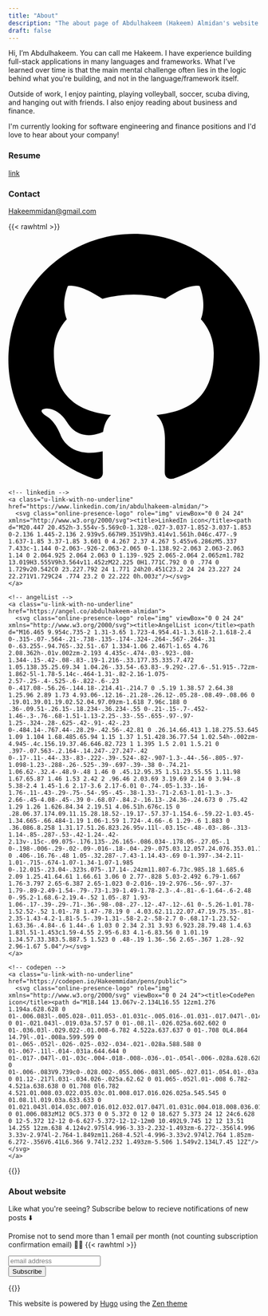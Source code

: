 ```yaml
---
title: "About"
description: "The about page of Abdulhakeem (Hakeem) Almidan's website. This page inludes online presence links, contact information, and a general of introduction of Abdulhakeem (Hakeem) Almidan"
draft: false
---
```


Hi,
I’m Abdulhakeem. You can call me Hakeem. I have experience building full-stack applications in many languages and frameworks. What I’ve learned over time is that the main mental challenge often lies in the logic behind what you're building, and not in the language/framework itself.

Outside of work, I enjoy painting, playing volleyball, soccer, scuba diving, and hanging out with friends. I also enjoy reading about business and finance.

I'm currently looking for software engineering and finance positions and I'd love to hear about your company!

### Resume
[link](https://hakeemmidan.github.io/resume/)

### Contact
Hakeemmidan@gmail.com

{{< rawhtml >}}
  <span>
    <!-- github -->
    <a class="u-link-with-no-underline" href="https://github.com/Hakeemmidan">
      <svg class="online-presence-logo" role="img" viewBox="0 0 24 24" xmlns="http://www.w3.org/2000/svg"><title>GitHub icon</title><path d="M12 .297c-6.63 0-12 5.373-12 12 0 5.303 3.438 9.8 8.205 11.385.6.113.82-.258.82-.577 0-.285-.01-1.04-.015-2.04-3.338.724-4.042-1.61-4.042-1.61C4.422 18.07 3.633 17.7 3.633 17.7c-1.087-.744.084-.729.084-.729 1.205.084 1.838 1.236 1.838 1.236 1.07 1.835 2.809 1.305 3.495.998.108-.776.417-1.305.76-1.605-2.665-.3-5.466-1.332-5.466-5.93 0-1.31.465-2.38 1.235-3.22-.135-.303-.54-1.523.105-3.176 0 0 1.005-.322 3.3 1.23.96-.267 1.98-.399 3-.405 1.02.006 2.04.138 3 .405 2.28-1.552 3.285-1.23 3.285-1.23.645 1.653.24 2.873.12 3.176.765.84 1.23 1.91 1.23 3.22 0 4.61-2.805 5.625-5.475 5.92.42.36.81 1.096.81 2.22 0 1.606-.015 2.896-.015 3.286 0 .315.21.69.825.57C20.565 22.092 24 17.592 24 12.297c0-6.627-5.373-12-12-12"/></svg>
    </a>

    <!-- linkedin -->
    <a class="u-link-with-no-underline" href="https://www.linkedin.com/in/abdulhakeem-almidan/">
      <svg class="online-presence-logo" role="img" viewBox="0 0 24 24" xmlns="http://www.w3.org/2000/svg"><title>LinkedIn icon</title><path d="M20.447 20.452h-3.554v-5.569c0-1.328-.027-3.037-1.852-3.037-1.853 0-2.136 1.445-2.136 2.939v5.667H9.351V9h3.414v1.561h.046c.477-.9 1.637-1.85 3.37-1.85 3.601 0 4.267 2.37 4.267 5.455v6.286zM5.337 7.433c-1.144 0-2.063-.926-2.063-2.065 0-1.138.92-2.063 2.063-2.063 1.14 0 2.064.925 2.064 2.063 0 1.139-.925 2.065-2.064 2.065zm1.782 13.019H3.555V9h3.564v11.452zM22.225 0H1.771C.792 0 0 .774 0 1.729v20.542C0 23.227.792 24 1.771 24h20.451C23.2 24 24 23.227 24 22.271V1.729C24 .774 23.2 0 22.222 0h.003z"/></svg>
    </a>

    <!-- angelList -->
    <a class="u-link-with-no-underline" href="https://angel.co/abdulhakeem-almidan">
      <svg class="online-presence-logo" role="img" viewBox="0 0 24 24" xmlns="http://www.w3.org/2000/svg"><title>AngelList icon</title><path d="M16.465 9.954c.735-2 1.31-3.65 1.723-4.954.41-1.3.618-2.1.618-2.4 0-.315-.07-.564-.21-.738-.135-.174-.324-.264-.567-.264-.31 0-.63.255-.94.765-.32.51-.67 1.334-1.06 2.467l-1.65 4.76 2.08.362h-.01v.002zm-2.193 4.435c-.474-.03-.923-.08-1.344-.15-.42-.08-.83-.19-1.216-.33.177.35.335.7.472 1.05.138.35.25.69.34 1.04.26-.33.54-.63.83-.9.292-.27.6-.51.915-.72zm-1.862-5l-1.78-5.14c-.464-1.31-.82-2.16-1.075-2.57-.25-.4-.525-.6-.822-.6-.23 0-.417.08-.56.26-.144.18-.214.41-.214.7 0 .5.19 1.38.57 2.64.38 1.25.96 2.89 1.73 4.93.06-.12.16-.21.28-.26.12-.05.28-.08.49-.08.06 0 .19.01.39.01.19.02.52.04.97.09zm-1.618 7.96c.188 0 .36-.09.51-.26.15-.18.234-.36.234-.55 0-.21-.15-.7-.452-1.46-.3-.76-.68-1.51-1.13-2.25-.33-.55-.655-.97-.97-1.25-.324-.28-.625-.42-.91-.42-.23 0-.484.14-.767.44-.28.29-.42.56-.42.81 0 .26.14.66.413 1.18.275.53.645 1.09 1.104 1.68.485.65.94 1.15 1.37 1.51.428.36.77.54 1.02.54h-.002zm-4.945-.4c.156.19.37.46.646.82.723 1 1.395 1.5 2.01 1.5.21 0 .397-.07.563-.2.164-.14.247-.27.247-.42 0-.17-.11-.44-.33-.83-.222-.39-.524-.82-.907-1.3-.44-.56-.805-.97-1.098-1.23-.288-.26-.525-.39-.697-.39-.38 0-.74.21-1.06.62-.32.4-.48.9-.48 1.46 0 .45.12.95.35 1.51.23.55.55 1.11.98 1.67.65.87 1.46 1.53 2.42 2 .96.46 2.03.69 3.19.69 2.14 0 3.94-.8 5.38-2.4 1.45-1.6 2.17-3.6 2.17-6.01 0-.74-.05-1.33-.16-1.76-.11-.43-.29-.75-.54-.95-.45-.38-1.33-.71-2.63-1.01-1.3-.3-2.66-.45-4.08-.45-.39 0-.68.07-.84.2-.16.13-.24.36-.24.673 0 .75.42 1.29 1.26 1.626.84.34 2.19.51 4.06.51h.676c.15 0 .28.06.37.174.09.11.15.28.18.52-.19.17-.57.37-1.154.6-.59.22-1.03.45-1.34.665-.66.484-1.19 1.06-1.59 1.724-.4.66-.6 1.29-.6 1.883 0 .36.086.8.258 1.31.17.51.26.823.26.95v.11l-.03.15c-.48-.03-.86-.313-1.14-.85-.287-.53-.42-1.24-.42-2.13v-.15c-.09.075-.176.135-.26.165-.086.034-.178.05-.27.05-.1 0-.198-.006-.29-.02-.09-.016-.18-.04-.29-.075.03.12.057.24.076.353.01.12.02.21.02.27 0 .406-.16.76-.48 1.05-.32.287-.7.43-1.14.43-.69 0-1.397-.34-2.11-1.01-.715-.674-1.07-1.34-1.07-1.985 0-.12.015-.23.04-.323s.075-.17.14-.24zm11.807-6.73c.985.18 1.685.6 2.09 1.25.41.64.61 1.66.61 3.06 0 2.77-.828 5.03-2.492 6.79-1.667 1.76-3.797 2.65-6.387 2.65-1.023 0-2.016-.19-2.976-.56-.97-.37-1.79-.89-2.49-1.54-.79-.73-1.39-1.49-1.78-2.3-.4-.81-.6-1.64-.6-2.48 0-.95.2-1.68.6-2.19.4-.52 1.05-.87 1.93-1.06-.17-.39-.29-.71-.36-.98-.08-.27-.12-.47-.12-.61 0-.5.26-1.01.78-1.52.52-.52 1.01-.78 1.47-.78.19 0 .4.03.62.11.22.07.47.19.75.35-.81-2.35-1.43-4.2-1.81-5.5-.39-1.31-.58-2.2-.58-2.7 0-.68.17-1.23.52-1.63.36-.4.84-.6 1.44-.6 1.03 0 2.34 2.31 3.93 6.923.28.79.48 1.4.63 1.83l.51-1.453c1.59-4.55 2.95-6.83 4.1-6.83.56 0 1.01.19 1.34.57.33.383.5.887.5 1.523 0 .48-.19 1.36-.56 2.65-.367 1.28-.92 2.96-1.67 5.04"/></svg>
    </a>

    <!-- codepen -->
    <a class="u-link-with-no-underline" href="https://codepen.io/Hakeemmidan/pens/public">
      <svg class="online-presence-logo" role="img" xmlns="http://www.w3.org/2000/svg" viewBox="0 0 24 24"><title>CodePen icon</title><path d="M18.144 13.067v-2.134L16.55 12zm1.276 1.194a.628.628 0 01-.006.083l-.005.028-.011.053-.01.031c-.005.016-.01.031-.017.047l-.014.03a.78.78 0 01-.021.043l-.019.03a.57.57 0 01-.08.1l-.026.025a.602.602 0 01-.036.03l-.029.022-.01.008-6.782 4.522a.637.637 0 01-.708 0L4.864 14.79l-.01-.008a.599.599 0 01-.065-.052l-.026-.025-.032-.034-.021-.028a.588.588 0 01-.067-.11l-.014-.031a.644.644 0 01-.017-.047l-.01-.03c-.004-.018-.008-.036-.01-.054l-.006-.028a.628.628 0 01-.006-.083V9.739c0-.028.002-.055.006-.083l.005-.027.011-.054.01-.03a.574.574 0 01.12-.217l.031-.034.026-.025a.62.62 0 01.065-.052l.01-.008 6.782-4.521a.638.638 0 01.708 0l6.782 4.521.01.008.03.022.035.03c.01.008.017.016.026.025a.545.545 0 01.08.1l.019.03a.633.633 0 01.021.043l.014.03c.007.016.012.032.017.047l.01.031c.004.018.008.036.01.054l.006.027a.619.619 0 01.006.083zM12 0C5.373 0 0 5.372 0 12 0 18.627 5.373 24 12 24c6.628 0 12-5.372 12-12 0-6.627-5.372-12-12-12m0 10.492L9.745 12 12 13.51 14.255 12zm.638 4.124v2.975l4.996-3.33-2.232-1.493zm-6.272-.356l4.996 3.33v-2.974l-2.764-1.849zm11.268-4.52l-4.996-3.33v2.974l2.764 1.85zm-6.272-.356V6.41L6.366 9.74l2.232 1.493zm-5.506 1.549v2.134L7.45 12Z"/></svg>
    </a>
  </span>
{{</ rawhtml >}}

### About website

Like what you're seeing? Subscribe below to recieve notifications of new posts ⬇️

Promise not to send more than 1 email per month (not counting subscription confirmation email) 👨‍💻
{{< rawhtml >}}
<!-- Begin Mailchimp Signup Form -->
<div id="mc_embed_signup">
<form action="https://hakeem-almidan.us2.list-manage.com/subscribe/post?u=2a214450dbf0906444fa3503a&amp;id=637c7a92ad" method="post" id="mc-embedded-subscribe-form" name="mc-embedded-subscribe-form" class="validate" novalidate>
  <link href="//cdn-images.mailchimp.com/embedcode/horizontal-slim-10_7.css" rel="stylesheet" type="text/css">
    <div id="mc_embed_signup_scroll">
	<input type="email" value="" name="EMAIL" class="email" id="mce-EMAIL" placeholder="email address" required>
    <!-- real people should not fill this in and expect good things - do not remove this or risk form bot signups-->
    <div style="position: absolute; left: -5000px;" aria-hidden="true"><input type="text" name="b_2a214450dbf0906444fa3503a_637c7a92ad" tabindex="-1" value=""></div>
    <div class="clear"><input type="submit" value="Subscribe" name="subscribe" id="mc-embedded-subscribe" class="button"></div>
    </div>
</form>
</div>
<!--End mc_embed_signup-->
{{</ rawhtml >}}

 This website is powered by [Hugo](https://gohugo.io/) using the [Zen theme](https://github.com/frjo/hugo-theme-zen)